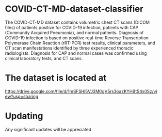 # COVID-CT-MD-dataset-classifier
The COVID-CT-MD dataset contains volumetric chest CT scans (DICOM files) of patients positive for COVID-19 infection,  patients with CAP (Community Acquired Pneumonia), and normal patients. Diagnosis of COVID-19 infection is based on positive real-time Reverse Transcription Polymerase Chain Reaction (rRT-PCR) test results, clinical parameters, and CT scan manifestations identified by three experienced thoracic radiologists. Diagnosis for CAP and normal cases was confirmed using clinical laboratory tests, and CT scans.
# The dataset is located at 
https://drive.google.com/file/d/1mSFSHi5VJ3M0gV5rs3oazKYHBt54s0Sz/view?usp=sharing
# Updating
Any significant updates will be appreciated
